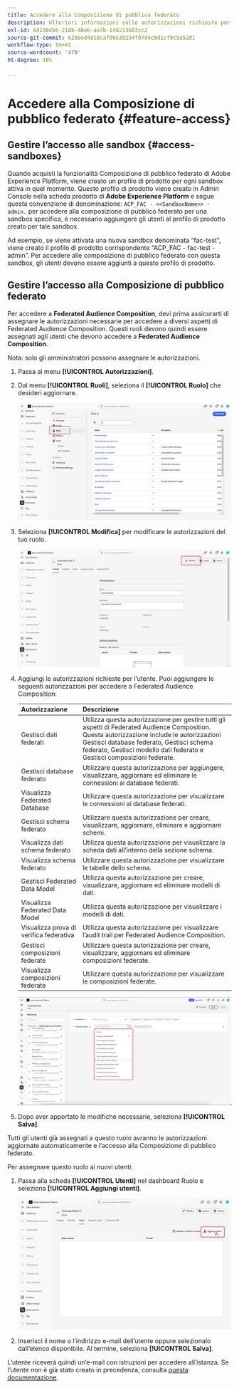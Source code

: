 ```yaml
---
title: Accedere alla Composizione di pubblico federato
description: Ulteriori informazioni sulle autorizzazioni richieste per la Composizione di pubblico federato
exl-id: 84138456-218b-4beb-ae7b-146213b03cc2
source-git-commit: 62bbed4818caf06539234f97d4c0d1cf9c9a52d1
workflow-type: tm+mt
source-wordcount: '479'
ht-degree: 46%

---
```


# Accedere alla Composizione di pubblico federato {#feature-access}

## Gestire l’accesso alle sandbox {#access-sandboxes}

Quando acquisti la funzionalità Composizione di pubblico federato di Adobe Experience Platform, viene creato un profilo di prodotto per ogni sandbox attiva in quel momento. Questo profilo di prodotto viene creato in Admin Console nella scheda prodotto di **Adobe Experience Platform** e segue questa convenzione di denominazione: `ACP_FAC - <<SandboxName>> - admin.` per accedere alla composizione di pubblico federato per una sandbox specifica, è necessario aggiungere gli utenti al profilo di prodotto creato per tale sandbox.

Ad esempio, se viene attivata una nuova sandbox denominata “fac-test”, viene creato il profilo di prodotto corrispondente “ACP_FAC - fac-test - admin”. Per accedere alle composizione di pubblico federato con questa sandbox, gli utenti devono essere aggiunti a questo profilo di prodotto.

## Gestire l’accesso alla Composizione di pubblico federato

Per accedere a **Federated Audience Composition**, devi prima assicurarti di assegnare le autorizzazioni necessarie per accedere a diversi aspetti di Federated Audience Composition. Questi ruoli devono quindi essere assegnati agli utenti che devono accedere a **Federated Audience Composition**.

Nota: solo gli amministratori possono assegnare le autorizzazioni.

1. Passa al menu **[!UICONTROL Autorizzazioni]**.

1. Dal menu **[!UICONTROL Ruoli]**, seleziona il **[!UICONTROL Ruolo]** che desideri aggiornare.

   ![](assets/access_fda_1.png)

1. Seleziona **[!UICONTROL Modifica]** per modificare le autorizzazioni del tuo ruolo.

   ![](assets/access_fda_2.png)

1. Aggiungi le autorizzazioni richieste per l’utente. Puoi aggiungere le seguenti autorizzazioni per accedere a Federated Audience Composition:

   | Autorizzazione | Descrizione |
   | ---------- | ----------- |
   | Gestisci dati federati | Utilizza questa autorizzazione per gestire tutti gli aspetti di Federated Audience Composition. Questa autorizzazione include le autorizzazioni Gestisci database federato, Gestisci schema federato, Gestisci modello dati federato e Gestisci composizioni federate. |
   | Gestisci database federato | Utilizzare questa autorizzazione per aggiungere, visualizzare, aggiornare ed eliminare le connessioni ai database federati. |
   | Visualizza Federated Database | Utilizzare questa autorizzazione per visualizzare le connessioni ai database federati. |
   | Gestisci schema federato | Utilizzare questa autorizzazione per creare, visualizzare, aggiornare, eliminare e aggiornare schemi. |
   | Visualizza dati schema federato | Utilizza questa autorizzazione per visualizzare la scheda dati all’interno della sezione schema. |
   | Visualizza schema federato | Utilizzare questa autorizzazione per visualizzare le tabelle dello schema. |
   | Gestisci Federated Data Model | Utilizza questa autorizzazione per creare, visualizzare, aggiornare ed eliminare modelli di dati. |
   | Visualizza Federated Data Model | Utilizza questa autorizzazione per visualizzare i modelli di dati. |
   | Visualizza prova di verifica federativa | Utilizza questa autorizzazione per visualizzare l’audit trail per Federated Audience Composition. |
   | Gestisci composizioni federate | Utilizzare questa autorizzazione per creare, visualizzare, aggiornare ed eliminare composizioni federate. |
   | Visualizza composizioni federate | Utilizzare questa autorizzazione per visualizzare le composizioni federate. |

   ![](assets/permissions.png)

1. Dopo aver apportato le modifiche necessarie, seleziona **[!UICONTROL Salva]**.

Tutti gli utenti già assegnati a questo ruolo avranno le autorizzazioni aggiornate automaticamente e l’accesso alla Composizione di pubblico federato.

Per assegnare questo ruolo ai nuovi utenti:

1. Passa alla scheda **[!UICONTROL Utenti]** nel dashboard Ruolo e seleziona **[!UICONTROL Aggiungi utenti]**.

   ![](assets/access_fda_4.png)

1. Inserisci il nome o l’indirizzo e-mail dell’utente oppure selezionalo dall’elenco disponibile. Al termine, seleziona **[!UICONTROL Salva]**.

<!-- Alternatively, you can assign one of the pre-existing roles to the users, depending on what permissions they need. For more information on assigning pre-existing roles to a user, please read the [guide on managing users for a product profile](https://experienceleague.adobe.com/it/docs/experience-platform/access-control/ui/users).

| Role name | Permissions |
| --------- | ----------- |
| FAC Data Managers | <ul><li>Manage Federated Compositions</li><li>View Federated Databases</li><li>View Federated Schemas</li><li>View Federated Schema Data</li><li>View Federated Data Models</li></ul> |
| FAC Composition Managers | <ul><li>Manage Federated Compositions</li></ul> |
| FAC Administrators | <ul><li>Manage Federated Data</li></ul> | -->

L’utente riceverà quindi un’e-mail con istruzioni per accedere all’istanza. Se l’utente non è già stato creato in precedenza, consulta [questa documentazione](https://experienceleague.adobe.com/it/docs/experience-platform/access-control/abac/permissions-ui/users).
